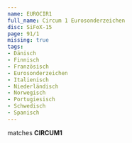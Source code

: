 ```yaml
---
name: EUROCIR1
full_name: Circum 1 Eurosonderzeichen
disc: SiFoX-15
page: 91/1
missing: true
tags:
- Dänisch
- Finnisch
- Französisch
- Eurosonderzeichen
- Italienisch
- Niederländisch
- Norwegisch
- Portugiesisch
- Schwedisch
- Spanisch
---
```

matches **CIRCUM1**
